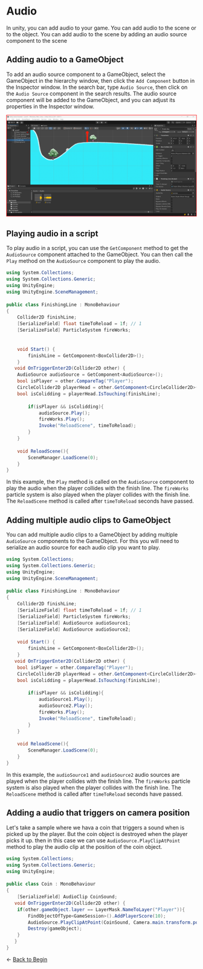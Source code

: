 # Audio

In unity, you can add audio to your game. You can add audio to the scene or to the object. You can add audio to the scene by adding an audio source component to the scene

## Adding audio to a GameObject

To add an audio source component to a GameObject, select the GameObject in the hierarchy window, then click the `Add Component` button in the Inspector window. In the search bar, type `Audio Source`, then click on the `Audio Source` component in the search results. The audio source component will be added to the GameObject, and you can adjust its properties in the Inspector window.

![audio source](./assets/audio_source.png)

## Playing audio in a script

To play audio in a script, you can use the `GetComponent` method to get the `AudioSource` component attached to the GameObject. You can then call the `Play` method on the `AudioSource` component to play the audio.

```csharp
using System.Collections;
using System.Collections.Generic;
using UnityEngine;
using UnityEngine.SceneManagement;

public class FinishingLine : MonoBehaviour
{
    Collider2D finishLine;
    [SerializeField] float timeToReload = 1f; // 1
    [SerializeField] ParticleSystem fireWorks;


    void Start() {
        finishLine = GetComponent<BoxCollider2D>();
    }
   void OnTriggerEnter2D(Collider2D other) {   
    AudioSource audioSource = GetComponent<AudioSource>();     
    bool isPlayer = other.CompareTag("Player");
    CircleCollider2D playerHead = other.GetComponent<CircleCollider2D>();
    bool isColidding = playerHead.IsTouching(finishLine);

        if(isPlayer && isColidding){
            audioSource.Play();
            fireWorks.Play();
            Invoke("ReloadScene", timeToReload);
        }
    }

    void ReloadScene(){
        SceneManager.LoadScene(0);
    }
}
```

In this example, the `Play` method is called on the `AudioSource` component to play the audio when the player collides with the finish line. The `fireWorks` particle system is also played when the player collides with the finish line. The `ReloadScene` method is called after `timeToReload` seconds have passed.

## Adding multiple audio clips to GameObject

You can add multiple audio clips to a GameObject by adding multiple `AudioSource` components to the GameObject. For this you will need to serialize an audio source for each audio clip you want to play.

```csharp
using System.Collections;
using System.Collections.Generic;
using UnityEngine;
using UnityEngine.SceneManagement;

public class FinishingLine : MonoBehaviour
{
    Collider2D finishLine;
    [SerializeField] float timeToReload = 1f; // 1
    [SerializeField] ParticleSystem fireWorks;
    [SerializeField] AudioSource audioSource1;
    [SerializeField] AudioSource audioSource2;

    void Start() {
        finishLine = GetComponent<BoxCollider2D>();
    }
   void OnTriggerEnter2D(Collider2D other) {   
    bool isPlayer = other.CompareTag("Player");
    CircleCollider2D playerHead = other.GetComponent<CircleCollider2D>();
    bool isColidding = playerHead.IsTouching(finishLine);

        if(isPlayer && isColidding){
            audioSource1.Play();
            audioSource2.Play();
            fireWorks.Play();
            Invoke("ReloadScene", timeToReload);
        }
    }

    void ReloadScene(){
        SceneManager.LoadScene(0);
    }
}
```

In this example, the `audioSource1` and `audioSource2` audio sources are played when the player collides with the finish line. The `fireWorks` particle system is also played when the player collides with the finish line. The `ReloadScene` method is called after `timeToReload` seconds have passed.

## Adding a audio that triggers on camera position

Let's take a sample where we hava a coin that triggers a sound when is picked up by the player. But the coin object is destroyed when the player picks it up. then in this case we can use `AudioSource.PlayClipAtPoint` method to play the audio clip at the position of the coin object.

```csharp
using System.Collections;
using System.Collections.Generic;
using UnityEngine;

public class Coin : MonoBehaviour
{
    [SerializeField] AudioClip CoinSound;
   void OnTriggerEnter2D(Collider2D other) {
    if(other.gameObject.layer == LayerMask.NameToLayer("Player")){
        FindObjectOfType<GameSession>().AddPlayerScore(10);
        AudioSource.PlayClipAtPoint(CoinSound, Camera.main.transform.position); // Play the sound at the camera position
        Destroy(gameObject);
    }
   }
}
```
&larr; [Back to Begin](./readme.md)